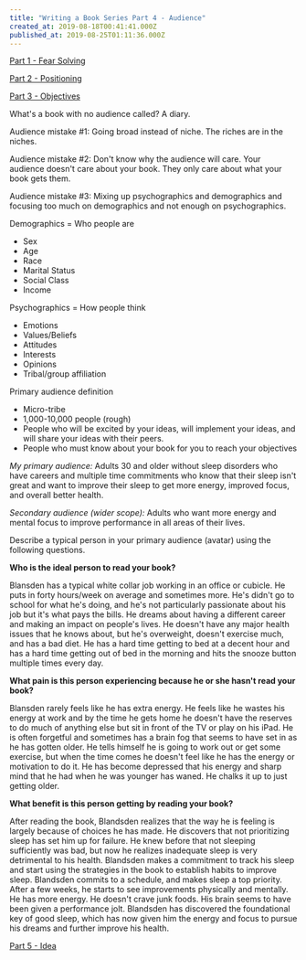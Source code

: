 ```yaml
---
title: "Writing a Book Series Part 4 - Audience"
created_at: 2019-08-18T00:41:41.000Z
published_at: 2019-08-25T01:11:36.000Z
---
```

[Part 1 - Fear Solving](https://200wordsaday.com/words/writing-a-book-series-part-1-fear-solving-250585d54a5c030449)

[Part 2 - Positioning](https://200wordsaday.com/words/writing-a-book-series-part-2-positioning-252075d572d4072995)

[Part 3 - Objectives](https://200wordsaday.com/words/writing-a-book-series-part-3-objectives-252435d5815c1ec746)

What's a book with no audience called? A diary.

Audience mistake #1: Going broad instead of niche. The riches are in the niches. 

Audience mistake #2: Don't know why the audience will care. Your audience doesn't care about your book. They only care about what your book gets them.

Audience mistake #3: Mixing up psychographics and demographics and focusing too much on demographics and not enough on psychographics.

Demographics = Who people are

*   Sex
*   Age
*   Race
*   Marital Status
*   Social Class
*   Income

Psychographics = How people think

*   Emotions
*   Values/Beliefs
*   Attitudes
*   Interests
*   Opinions
*   Tribal/group affiliation

Primary audience definition

*   Micro-tribe
*   1,000-10,000 people (rough)
*   People who will be excited by your ideas, will implement your ideas, and will share your ideas with their peers.
*   People who must know about your book for you to reach your objectives

_My primary audience:_ Adults 30 and older without sleep disorders who have careers and multiple time commitments who know that their sleep isn't great and want to improve their sleep to get more energy, improved focus, and overall better health.

_Secondary audience (wider scope):_ Adults who want more energy and mental focus to improve performance in all areas of their lives.

Describe a typical person in your primary audience (avatar) using the following questions.

**Who is the ideal person to read your book?**

Blansden has a typical white collar job working in an office or cubicle. He puts in forty hours/week on average and sometimes more. He's didn't go to school for what he's doing, and he's not particularly passionate about his job but it's what pays the bills. He dreams about having a different career and making an impact on people's lives. He doesn't have any major health issues that he knows about, but he's overweight, doesn't exercise much, and has a bad diet. He has a hard time getting to bed at a decent hour and has a hard time getting out of bed in the morning and hits the snooze button multiple times every day.

**What pain is this person experiencing because he or she hasn't read your book?**

Blansden rarely feels like he has extra energy. He feels like he wastes his energy at work and by the time he gets home he doesn't have the reserves to do much of anything else but sit in front of the TV or play on his iPad. He is often forgetful and sometimes has a brain fog that seems to have set in as he has gotten older. He tells himself he is going to work out or get some exercise, but when the time comes he doesn't feel like he has the energy or motivation to do it. He has become depressed that his energy and sharp mind that he had when he was younger has waned. He chalks it up to just getting older.

**What benefit is this person getting by reading your book?**

After reading the book, Blandsden realizes that the way he is feeling is largely because of choices he has made. He discovers that not prioritizing sleep has set him up for failure. He knew before that not sleeping sufficiently was bad, but now he realizes inadequate sleep is very detrimental to his health. Blandsden makes a commitment to track his sleep and start using the strategies in the book to establish habits to improve sleep. Blandsden commits to a schedule, and makes sleep a top priority. After a few weeks, he starts to see improvements physically and mentally. He has more energy. He doesn't crave junk foods. His brain seems to have been given a performance jolt. Blandsden has discovered the foundational key of good sleep, which has now given him the energy and focus to pursue his dreams and further improve his health.

[Part 5 - Idea](https://200wordsaday.com/words/writing-a-book-series-part-5-idea-253075d595ac8784fa)
